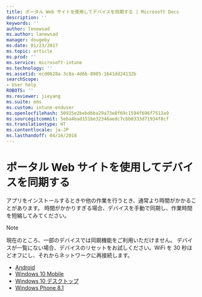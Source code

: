 ```yaml
---
title: ポータル Web サイトを使用してデバイスを同期する | Microsoft Docs
description: ''
keywords: ''
author: lenewsad
ms.author: lanewsad
manager: dougeby
ms.date: 01/23/2017
ms.topic: article
ms.prod: ''
ms.service: microsoft-intune
ms.technology: ''
ms.assetid: ecd0628a-3c8a-4d6b-8985-1641dd24132b
searchScope:
- User help
ROBOTS: ''
ms.reviewer: jieyang
ms.suite: ems
ms.custom: intune-enduser
ms.openlocfilehash: 50915e2bebdbba29a73e8f69c1594f696f7513a9
ms.sourcegitcommit: 5eba4bad151be32346aedc7cbb0333d71934f8cf
ms.translationtype: HT
ms.contentlocale: ja-JP
ms.lasthandoff: 04/16/2018
---
```

# <a name="sync-your-device-with-the-company-portal-website"></a>ポータル Web サイトを使用してデバイスを同期する

アプリをインストールするときや他の作業を行うとき、通常より時間がかかることがあります。 時間がかかりすぎる場合、デバイスを手動で同期し、作業時間を短縮してみてください。

> [!Note]
> 現在のところ、一部のデバイスでは同期機能をご利用いただけません。 デバイスが一覧にない場合、デバイスのリセットをお試しください。WiFi を 30 秒ほどオフにし、それからネットワークに再接続します。

* [Android](sync-your-device-manually-ios.md)
* [Windows 10 Mobile](sync-your-device-manually-windows.md#windows-10-mobile)
* [Windows 10 デスクトップ](sync-your-device-manually-windows.md#windows-10-desktop)
* [Windows Phone 8.1](sync-your-device-manually-windows.md#windows-phone-81)
